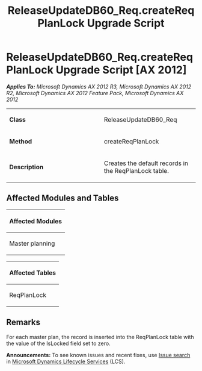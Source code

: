 ﻿---
title: ReleaseUpdateDB60_Req.createReqPlanLock Upgrade Script
TOCTitle: ReleaseUpdateDB60_Req.createReqPlanLock Upgrade Script
ms:assetid: d107ebb5-eac4-7788-12c5-1bc44c947347
ms:mtpsurl: https://msdn.microsoft.com/en-us/library/JJ686917(v=AX.60)
ms:contentKeyID: 49711367
ms.date: 05/18/2015
mtps_version: v=AX.60
---

# ReleaseUpdateDB60\_Req.createReqPlanLock Upgrade Script [AX 2012]


_**Applies To:** Microsoft Dynamics AX 2012 R3, Microsoft Dynamics AX 2012 R2, Microsoft Dynamics AX 2012 Feature Pack, Microsoft Dynamics AX 2012_

<table>
<colgroup>
<col style="width: 50%" />
<col style="width: 50%" />
</colgroup>
<tbody>
<tr class="odd">
<td><p><strong>Class</strong></p></td>
<td><p>ReleaseUpdateDB60_Req</p></td>
</tr>
<tr class="even">
<td><p><strong>Method</strong></p></td>
<td><p>createReqPlanLock</p></td>
</tr>
<tr class="odd">
<td><p><strong>Description</strong></p></td>
<td><p>Creates the default records in the ReqPlanLock table.</p></td>
</tr>
</tbody>
</table>


## Affected Modules and Tables

<table>
<colgroup>
<col style="width: 100%" />
</colgroup>
<thead>
<tr class="header">
<th><p>Affected Modules</p></th>
</tr>
</thead>
<tbody>
<tr class="odd">
<td><p>Master planning</p></td>
</tr>
</tbody>
</table>


<table>
<colgroup>
<col style="width: 100%" />
</colgroup>
<thead>
<tr class="header">
<th><p>Affected Tables</p></th>
</tr>
</thead>
<tbody>
<tr class="odd">
<td><p>ReqPlanLock</p></td>
</tr>
</tbody>
</table>


## Remarks

For each master plan, the record is inserted into the ReqPlanLock table with the value of the IsLocked field set to zero.

  
**Announcements:** To see known issues and recent fixes, use [Issue search](http://go.microsoft.com/fwlink/?linkid=389258) in [Microsoft Dynamics Lifecycle Services](http://go.microsoft.com/fwlink/?linkid=306505) (LCS).

